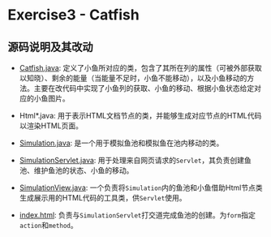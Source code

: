 # Exercise3 - Catfish

## 源码说明及其改动

- [Catfish.java](./src/Catfish.java):
  定义了小鱼所对应的类，包含了其所在列的属性（可被外部获取以知晓）、剩余的能量（当能量不足时，小鱼不能移动），以及小鱼移动的方法。主要在改代码中实现了小鱼列的获取、小鱼的移动、根据小鱼状态给定对应的小鱼图片。
- Html*.java: 用于表示HTML文档节点的类，并能够生成对应节点的HTML代码以渲染HTML页面。
- [Simulation.java](./src/Simulation.java): 是一个用于模拟鱼池和模拟鱼在池内移动的类。
- [SimulationServlet.java](./src/SimulationServlet.java): 用于处理来自网页请求的`Servlet`，其负责创建鱼池、维护鱼池的状态、小鱼的移动。
- [SimulationView.java](./src/SimulationView.java): 一个负责将`Simulation`内的鱼池和小鱼借助Html节点类生成展示用的HTML代码的工具类，供`Servlet`使用。

- [index.html](./web/index.html): 负责与`SimulationServlet`打交道完成鱼池的创建。为`form`指定`action`和`method`。